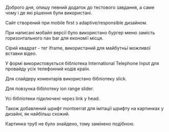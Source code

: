 Доброго дня, опишу певний додаток до тестового завдання, а саме чому і де які рішення були використані.

Сайт створений при mobile first з adaptive/responsible дизайном.

При написані мобайл версії було використано бургер меню замість горизонтального nav bar для економії місця.

Сірий квадрат - тег iframe, використаний для майбутньї можливої вставки відео.

У формі використовується бібліотека International Telephone Input для провайду усіх телефонний кодів країн.

Для слайдеру коментарів використано бібліотеку slick.

Для повзунка бібілотеку ion range slider. 

Усі бібліотеки підключені через link у head.

Також добавлений шрифт montserrat  для імітації шрифту на картинках у дизайні, як найбільш схожий.

Картинка труб не було знайдено, тому замінено подібною.
